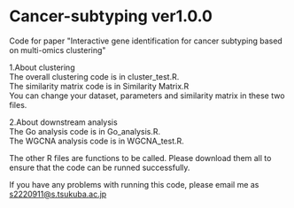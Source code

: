 # Cancer-subtyping  ver1.0.0
Code for paper "Interactive gene identification for cancer subtyping based on multi-omics clustering"  

1.About clustering  
The overall clustering code is in cluster_test.R.  
The similarity matrix code is in Similarity Matrix.R  
You can change your dataset, parameters and similarity matrix in these two files.  

2.About downstream analysis  
The Go analysis code is in Go_analysis.R.  
The WGCNA analysis code is in WGCNA_test.R.  

The other R files are functions to be called. Please download them all to ensure that the code can be runned successfully.  

If you have any problems with running this code, please email me as s2220911@s.tsukuba.ac.jp  
